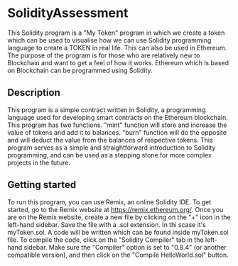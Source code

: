 # SolidityAssessment

This Solidity program is a "My Token" program in which we create a token which can be used to visualise how we can use Solidity programming language to create a TOKEN in real life. This can also be used in Ethereum. The purpose of the program is for those who are relatively new to Blockchain and want to get a feel of how it works. Ethereum which is based on Blockchain can be programmed using Solidity.

## Description
This program is a simple contract written in Solidity, a programming language used for developing smart contracts on the Ethereum blockchain. This program has two functions. "mint" function will store and increase the value of tokens and add it to balances. "burn" function will do the opposite and will deduct the value from the balances of respective tokens. This program serves as a simple and straightforward introduction to Solidity programming, and can be used as a stepping stone for more complex projects in the future.

## Getting started
To run this program, you can use Remix, an online Solidity IDE. To get started, go to the Remix website at https://remix.ethereum.org/. Once you are on the Remix website, create a new file by clicking on the "+" icon in the left-hand sidebar. Save the file with a .sol extension. In thi scase it's myToken.sol. A code will be written which can be found inside myToken.sol file. 
To compile the code, click on the "Solidity Compiler" tab in the left-hand sidebar. Make sure the "Compiler" option is set to "0.8.4" (or another compatible version), and then click on the "Compile HelloWorld.sol" button.
